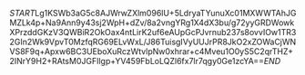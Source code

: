 $START$Lg1KSWb3aG5c8AJWrwZXlm096lU+5LdryaTYunuXc01MXWWTAhJGMZLk4p+Na9Ann9y43sj2WpH+dZv/8a2vngYRg1X4dX3bu/g72yyGRDWowkXPrzddGKzV3QWBiR2OkOax4ntLirK2uf6eAUpGcPJvrnub237s8ovvIOw1TR32GIn2Wk9VpvT0MzfqRG69ELvWxL/J86TuisgIVyUUJrPR8JkO2xZOWaCjWNVS8F9q+Apxw6BC3UEboXuRczWtvlpNw0xhrar+c4Mveu1O0yS5C2qrTHZ+2INrY9H2+RAtsM0JGFIlgp+YV459FbLoLQZl6fx7lr7qgy0Ge1zcYA==$END$